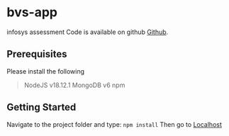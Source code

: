 # bvs-app
infosys assessment
Code is available on github [Github](https://github.com/DnAlvrz/bvs-app.git "Don's github").
## Prerequisites
Please install the following
> NodeJS v18.12.1
> MongoDB v6
> npm
## Getting Started
Navigate to the project folder and type:
```npm install```
Then go to [Localhost](http://localhost:3000 "Don's github")
